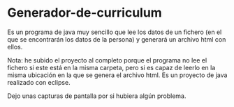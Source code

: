 # Generador-de-curriculum

Es un programa de java muy sencillo que lee los datos de un fichero
(en el que se encontrarán los datos de la persona) y generará un archivo
html con ellos.

Nota: he subido el proyecto al completo porque el programa no lee el fichero si 
este está en la misma carpeta, pero si es capaz de leerlo en la misma ubicación
en la que se genera el archivo html. 
Es un proyecto de java realizado con eclipse.

Dejo unas capturas de pantalla por si hubiera algún problema.
